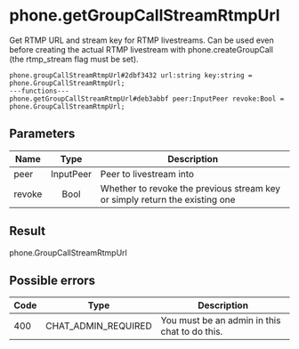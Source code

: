 # phone.getGroupCallStreamRtmpUrl
Get RTMP URL and stream key for RTMP livestreams. Can be used even before creating the actual RTMP livestream with phone.createGroupCall (the rtmp_stream flag must be set).

```
phone.groupCallStreamRtmpUrl#2dbf3432 url:string key:string = phone.GroupCallStreamRtmpUrl;
---functions---
phone.getGroupCallStreamRtmpUrl#deb3abbf peer:InputPeer revoke:Bool = phone.GroupCallStreamRtmpUrl;
```

## Parameters
| Name | Type | Description |
| ---- | :----: | ----------- |
| peer | InputPeer | Peer to livestream into |
| revoke | Bool | Whether to revoke the previous stream key or simply return the existing one |


## Result
phone.GroupCallStreamRtmpUrl

## Possible errors
| Code | Type | Description |
| ---- | :----: | ----------- |
| 400 | CHAT_ADMIN_REQUIRED | You must be an admin in this chat to do this. |

